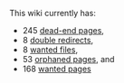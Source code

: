 This wiki currently has:

-   245 [dead-end pages](Special:DeadendPages "wikilink"),
-   8 [double redirects](Special:DoubleRedirects "wikilink"),
-   8 [wanted files](Special:WantedFiles "wikilink"),
-   53 [orphaned pages](Special:LonelyPages "wikilink"), and
-   168 [wanted pages](Special:WantedPages "wikilink")